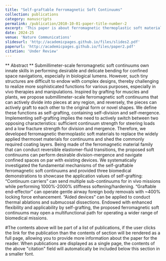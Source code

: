 ```yaml
---
title: "Self-graftable Ferromagnetic Soft Continuums"
collection: publications
category: manuscripts
permalink: /publication/2010-10-01-paper-title-number-2
excerpt: 'This paper is about ferromagnetic thermoplastic soft material based continuum. We systematically investigated the fundamental mechanisms of the self-graftable ferromagnetic soft continuums and provided several biomedical demonstrations to showcase the application values of self-grafting.'
date: 2024-25
venue: 'Nature Communications'
slidesurl: 'http://academicpages.github.io/files/slides2.pdf'
paperurl: 'http://academicpages.github.io/files/paper2.pdf'
citation: 'Under Review'
---
```


** Abstract **
Submillimeter-scale ferromagnetic soft continuums own innate skills in performing desirable and delicate bending for confined space navigations, especially in biological lumens. However, such tiny structures are difficult to endow with complex designs, thereby challenging to realize more sophisticated functions for various purposes, especially in vivo therapies and manipulations. Inspired by grafting for muscles and plants, we propose submillimeter-scale ferromagnetic soft continuums that can actively divide into pieces at any region, and reversely, the pieces can actively graft to each other to the original form or novel shapes. We define these functions as self-grafting, containing self-division and self-mergence. Implementing self-grafting implies the need to actively switch between two opposing characteristics: sufficient continuum strength for steering loads and a low fracture strength for division and mergence. Therefore, we developed ferromagnetic thermoplastic soft materials to replace the widely applied thermoset materials for continuums and shed the commonly required coating layers. Being made of the ferromagnetic material family that can conduct reversible elastomer-fluid transitions, the proposed soft continuums can perform desirable division-mergence and navigate confined spaces on par with existing devices. We systematically investigated the fundamental mechanisms of the self-graftable ferromagnetic soft continuums and provided three biomedical demonstrations to showcase the application values of self-grafting: “Continuum carriers” can send multiple sub-continuums for in vivo missions while performing 1000%-2000% stiffness softening/hardening. “Graftable end-effector” can operate gentle airway foreign body removals with ~400% locking force enhancement. “Aided devices” can be applied to conduct thermal ablations and submucosal dissections. Endowed with enhanced flexibility and applicability by self-grafting, the proposed ferromagnetic soft continuums may open a multifunctional path for operating a wider range of biomedical missions. 

#The contents above will be part of a list of publications, if the user clicks the link for the publication than the contents of section will be rendered as a full page, allowing you to provide more information about the paper for the reader. When publications are displayed as a single page, the contents of the above "citation" field will automatically be included below this section in a smaller font.
